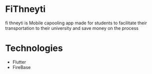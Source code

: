 # FiThneyti
fi thneyti is Mobile capooling app made for students to facilitate their transportation to their university and save money on the process

# Technologies
- Flutter
- FireBase
